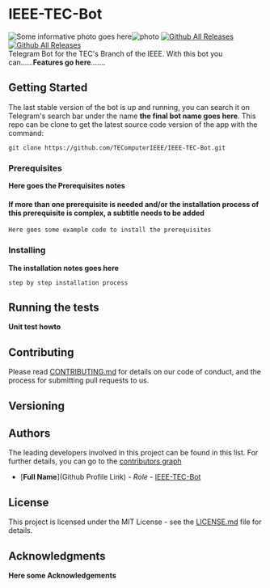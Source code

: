 IEEE-TEC-Bot
==================
![Some informative photo goes here](photo.png)![photo](photo.png)
[![Github All Releases](https://img.shields.io/github/release/TEComputerIEEE/IEEE-TEC-Bot.svg)](https://github.com/TEComputerIEEE/IEEE-TEC-Bot)
[![Github All Releases](https://img.shields.io/travis/TEComputerIEEE/IEEE-TEC-Bot.svg)](https://github.com/TEComputerIEEE/IEEE-TEC-Bot)   
Telegram Bot for the TEC's Branch of the IEEE. With this bot you can......**Features go here**.......

## Getting Started

The last stable version of the bot is up and running, you can search it on Telegram's search bar under the name **the final bot name goes here**. This repo can be clone to get the latest source code version of the app with the command:
```
git clone https://github.com/TEComputerIEEE/IEEE-TEC-Bot.git
```

### Prerequisites
**Here goes the Prerequisites notes**    
#### If more than one prerequisite is needed and/or the installation process of this prerequisite is complex, a subtitle needs to be added
```
Here goes some example code to install the prerequisites
```
### Installing
**The installation notes goes here**
```
step by step installation process
```

## Running the tests
**Unit test howto**


## Contributing

Please read [CONTRIBUTING.md](heregoesthelink) for details on our code of conduct, and the process for submitting pull requests to us.

## Versioning
 

## Authors
The leading developers involved in this project can be found in this list. For further details, you can go to the [contributors graph](https://github.com/TEComputerIEEE/IEEE-TEC-Bot/graphs/contributors)
* [**Full Name**](Github Profile Link) - *Role* - [IEEE-TEC-Bot](https://github.com/TEComputerIEEE/IEEE-TEC-Bot)

## License

This project is licensed under the MIT License - see the [LICENSE.md](LICENSE.md) file for details.

## Acknowledgments
**Here some Acknowledgements**
